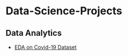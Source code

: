 # Data-Science-Projects
## Data Analytics
- [EDA on Covid-19 Dataset]("Data-Analytics-Project/covid19.ipynb")